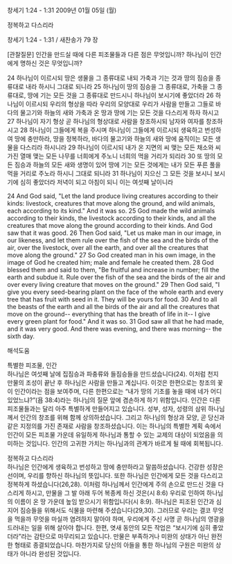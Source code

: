 창세기 1:24 - 1:31 
2009년 01월 05일 (월)

정복하고 다스리라



창세기 1:24 - 1:31 / 새찬송가 79 장


[관찰질문]
인간을 만드실 때에 다른 피조물들과 다른 점은 무엇입니까?
하나님이 인간에게 명하신 것은 무엇입니까?

24 하나님이 이르시되 땅은 생물을 그 종류대로 내되 가축과 기는 것과 땅의 짐승을 종류대로 내라 하시니 그대로 되니라 
25 하나님이 땅의 짐승을 그 종류대로, 가축을 그 종류대로, 땅에 기는 모든 것을 그 종류대로 만드시니 하나님이 보시기에 좋았더라 
26 하나님이 이르시되 우리의 형상을 따라 우리의 모양대로 우리가 사람을 만들고 그들로 바다의 물고기와 하늘의 새와 가축과 온 땅과 땅에 기는 모든 것을 다스리게 하자 하시고 
27 하나님이 자기 형상 곧 하나님의 형상대로 사람을 창조하시되 남자와 여자를 창조하시고 
28 하나님이 그들에게 복을 주시며 하나님이 그들에게 이르시되 생육하고 번성하여 땅에 충만하라, 땅을 정복하라, 바다의 물고기와 하늘의 새와 땅에 움직이는 모든 생물을 다스리라 하시니라 
29 하나님이 이르시되 내가 온 지면의 씨 맺는 모든 채소와 씨 가진 열매 맺는 모든 나무를 너희에게 주노니 너희의 먹을 거리가 되리라 
30 또 땅의 모든 짐승과 하늘의 모든 새와 생명이 있어 땅에 기는 모든 것에게는 내가 모든 푸른 풀을 먹을 거리로 주노라 하시니 그대로 되니라 
31 하나님이 지으신 그 모든 것을 보시니 보시기에 심히 좋았더라 저녁이 되고 아침이 되니 이는 여섯째 날이니라 

24 And God said, "Let the land produce living creatures according to their kinds: livestock, creatures that move along the ground, and wild animals, each according to its kind." And it was so. 
25 God made the wild animals according to their kinds, the livestock according to their kinds, and all the creatures that move along the ground according to their kinds. And God saw that it was good. 
26 Then God said, "Let us make man in our image, in our likeness, and let them rule over the fish of the sea and the birds of the air, over the livestock, over all the earth, and over all the creatures that move along the ground." 
27 So God created man in his own image, in the image of God he created him; male and female he created them. 
28 God blessed them and said to them, "Be fruitful and increase in number; fill the earth and subdue it. Rule over the fish of the sea and the birds of the air and over every living creature that moves on the ground." 
29 Then God said, "I give you every seed-bearing plant on the face of the whole earth and every tree that has fruit with seed in it. They will be yours for food. 
30 And to all the beasts of the earth and all the birds of the air and all the creatures that move on the ground-- everything that has the breath of life in it-- I give every green plant for food." And it was so. 
31 God saw all that he had made, and it was very good. And there was evening, and there was morning-- the sixth day.

해석도움





특별한 피조물, 인간  
하나님은 여섯째 날에 집짐승과 파충류와 들짐승들을 만드셨습니다(24). 이처럼 천지 만물의 조성이 끝난 후 하나님은 사람을 만들고 계십니다. 이것은 한편으로는 창조의 꽃이 인간이라는 점을 보여주며, 다른 한편으로는 “내가 땅의 기초를 놓을 때에 네가 어디 있었느냐?”(욥 38:4)라는 하나님의 질문 앞에 겸손하게 하기 위함입니다. 인간은 다른 피조물들과는 달리 아주 특별하게 만들어지고 있습니다. 성부, 성자, 성령의 삼위 하나님께서 인간의 창조를 위해 함께 상의하셨습니다. 그리고 하나님의 형상과 모양, 곧 당신과 같은 지정의를 가진 존재로 사람을 창조하셨습니다. 이는 하나님의 특별한 계획 속에서 인간이 모든 피조물 가운데 유일하게 하나님과 통할 수 있는 교제의 대상이 되었음을 의미하는 것입니다. 인간의 고귀한 가치는 하나님과의 관계가 바르게 될 때에 회복됩니다.   

정복하고 다스리라  
하나님은 인간에게 생육하고 번성하고 땅에 충만하라고 말씀하셨습니다. 건강한 성장은 선이며, 우리를 향하신 하나님의 뜻입니다. 또한 하나님은 인간에게 모든 것을 다스리고 정복하게 하셨습니다(26,28). 이처럼 하나님께서 인간에게 주의 손으로 만드신 것을 다스리게 하시고, 만물을 그 발 아래 두어 복종케 하신 것은(시 8:6) 우리로 인하여 하나님의 이름이 온 땅 가운데 높임 받으시기 위함입니다(시 8:9). 하나님은 피조된 인간과 심지어 짐승들을 위해서도 식물을 마련해 주셨습니다(29,30). 그러므로 우리는 결코 무엇을 먹을까 무엇을 마실까 염려하지 말아야 하며, 우리에게 주신 사명 곧 하나님의 영광을 드러내는 일을 위해 살아야 합니다. 한편, 엿새 동안의 모든 작업은 “보시기에 심히 좋았더라”라는 감탄으로 마무리되고 있습니다. 만물은 부족하거나 미완의 상태가 아닌 완전한 형태로 종결되었습니다. 마찬가지로 당신의 아들을 통한 하나님의 구원은 미완의 상태가 아니라 완성된 것입니다.